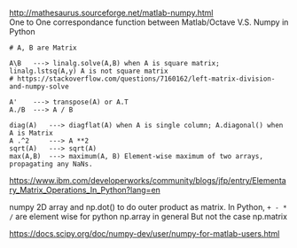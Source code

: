 http://mathesaurus.sourceforge.net/matlab-numpy.html   
One to One correspondance function between Matlab/Octave V.S. Numpy in Python
```
# A, B are Matrix

A\B   ---> linalg.solve(A,B) when A is square matrix; linalg.lstsq(A,y) A is not square matrix
# https://stackoverflow.com/questions/7160162/left-matrix-division-and-numpy-solve

A'    ---> transpose(A) or A.T
A./B  ---> A / B

diag(A)   ---> diagflat(A) when A is single column; A.diagonal() when A is Matrix
A .^2     ---> A **2
sqrt(A)   ---> sqrt(A)
max(A,B)  ---> maximum(A, B) Element-wise maximum of two arrays, propagating any NaNs.
```

https://www.ibm.com/developerworks/community/blogs/jfp/entry/Elementary_Matrix_Operations_In_Python?lang=en

numpy 
2D array and np.dot() to do outer product as matrix.
In Python,  `+ - * /` are element wise for python np.array in general
But not the case np.matrix

https://docs.scipy.org/doc/numpy-dev/user/numpy-for-matlab-users.html
